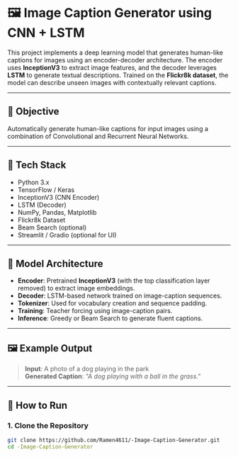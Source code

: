 # 🖼️ Image Caption Generator using CNN + LSTM

This project implements a deep learning model that generates human-like captions for images using an encoder-decoder architecture. The encoder uses **InceptionV3** to extract image features, and the decoder leverages **LSTM** to generate textual descriptions. Trained on the **Flickr8k dataset**, the model can describe unseen images with contextually relevant captions.

---

## 📌 Objective

Automatically generate human-like captions for input images using a combination of Convolutional and Recurrent Neural Networks.

---

## 🔧 Tech Stack

- Python 3.x
- TensorFlow / Keras
- InceptionV3 (CNN Encoder)
- LSTM (Decoder)
- NumPy, Pandas, Matplotlib
- Flickr8k Dataset
- Beam Search (optional)
- Streamlit / Gradio (optional for UI)

---

## 🧠 Model Architecture

- **Encoder**: Pretrained **InceptionV3** (with the top classification layer removed) to extract image embeddings.
- **Decoder**: LSTM-based network trained on image-caption sequences.
- **Tokenizer**: Used for vocabulary creation and sequence padding.
- **Training**: Teacher forcing using image-caption pairs.
- **Inference**: Greedy or Beam Search to generate fluent captions.

---

## 🖼️ Example Output

> **Input**: A photo of a dog playing in the park  
> **Generated Caption**: *"A dog playing with a ball in the grass."*

---

## 🚀 How to Run

### 1. Clone the Repository

```bash
git clone https://github.com/Ramen4611/-Image-Caption-Generator.git
cd -Image-Caption-Generator
